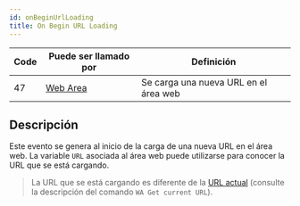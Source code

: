 ```yaml
---
id: onBeginUrlLoading
title: On Begin URL Loading
---
```


| Code | Puede ser llamado por                       | Definición                            |
| ---- | ------------------------------------------- | ------------------------------------- |
| 47   | [Web Area](FormObjects/webArea_overview.md) | Se carga una nueva URL en el área web |

## Descripción

Este evento se genera al inicio de la carga de una nueva URL en el área web. La variable `URL` asociada al área web puede utilizarse para conocer la URL que se está cargando.

> La URL que se está cargando es diferente de la [ URL actual](FormObjects/properties_WebArea.md#url-variable-and-wa-open-url-command) (consulte la descripción del comando `WA Get current URL`).
